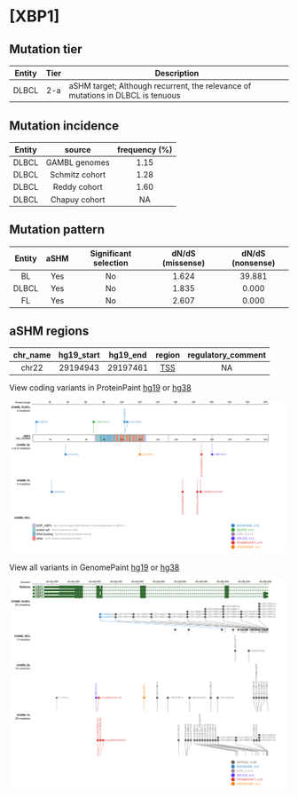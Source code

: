 # [XBP1]

## Mutation tier

|Entity|Tier|Description                              |
|:------:|:----:|-----------------------------------------|
|DLBCL |2-a | aSHM target; Although recurrent, the relevance of mutations in DLBCL is tenuous |
## Mutation incidence

|Entity|source        |frequency (%)|
|:------:|:--------------:|:-------------:|
|DLBCL |GAMBL genomes |1.15         |
|DLBCL |Schmitz cohort|1.28         |
|DLBCL |Reddy cohort  |1.60         |
|DLBCL |Chapuy cohort |  NA         |

## Mutation pattern

|Entity|aSHM|Significant selection|dN/dS (missense)|dN/dS (nonsense)|
|:------:|:----:|:---------------------:|:----------------:|:----------------:|
|BL    |Yes |No                   |1.624           |39.881          |
|DLBCL |Yes |No                   |1.835           | 0.000          |
|FL    |Yes |No                   |2.607           | 0.000          |

## aSHM regions

|chr_name|hg19_start|hg19_end|region                                                                                    |regulatory_comment|
|:--------:|:----------:|:--------:|:------------------------------------------------------------------------------------------:|:------------------:|
|chr22   |29194943  |29197461|[TSS](https://genome.ucsc.edu/s/rdmorin/GAMBL%20hg19?position=chr22%3A29194943%2D29197461)|NA                |


View coding variants in ProteinPaint [hg19](https://www.bcgsc.ca/downloads/morinlab/GAMBL/test/genes/XBP1_protein.html)  or [hg38](https://www.bcgsc.ca/downloads/morinlab/GAMBL/test/genes/XBP1_protein_hg38.html)

![image](images/proteinpaint/XBP1_NM_005080.svg)

View all variants in GenomePaint [hg19](https://www.bcgsc.ca/downloads/morinlab/GAMBL/test/genes/XBP1.html)  or [hg38](https://www.bcgsc.ca/downloads/morinlab/GAMBL/test/genes/XBP1_hg38.html)

![image](images/proteinpaint/XBP1.svg)
